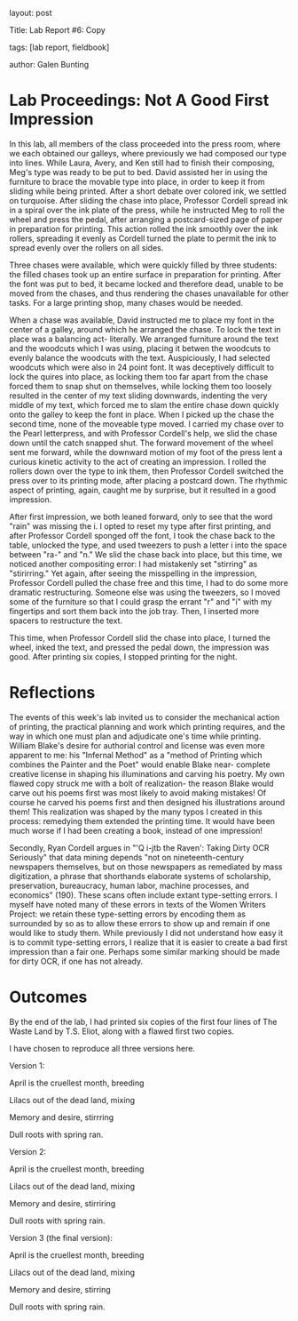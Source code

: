 layout: post

Title: Lab Report #6: Copy

tags: [lab report, fieldbook]

author: Galen Bunting

# Lab Proceedings: Not A Good First Impression

In this lab, all members of the class proceeded into the press room, where we each obtained our galleys, where previously we had composed our 
type into lines. While Laura, Avery, and Ken still had to finish their composing, Meg's type was ready to be put to bed. David assisted her in 
using the furniture to brace the movable type into place, in order to keep it from sliding while being printed. After a short debate over colored 
ink, we settled on turquoise. After sliding the chase into place, Professor Cordell spread ink in a spiral over the ink plate of the press,
while he instructed Meg to roll the wheel and press the pedal, after arranging a postcard-sized page of paper in preparation for printing. 
This action rolled the ink smoothly over the ink rollers, spreading it evenly as Cordell turned the plate to permit the ink to spread evenly 
over the rollers on all sides. 

Three chases were available, which were quickly filled by three students: the filled chases took up an entire surface in preparation for printing. 
After the font was put to bed, it became locked and therefore dead, unable to be moved from the chases, and thus rendering the chases unavailable
for other tasks. For a large printing shop, many chases would be needed. 

When a chase was available, David instructed me to place my font in the center of a galley, around which he arranged the chase. To lock the text
in place was a balancing act- literally. We arranged furniture around the text and the woodcuts which I was using, placing it betwen the woodcuts 
to evenly balance the woodcuts with the text. Auspiciously, I had selected woodcuts which were also in 24 point font. It was deceptively difficult to 
lock the quires into place, as locking them too far apart from the chase forced them to snap shut on themselves, while locking them too loosely 
resulted in the center of my text sliding downwards, indenting the very middle of my text, which forced me to slam the entire chase down quickly 
onto the galley to keep the font in place. When I picked up the chase the second time, none of the moveable type moved. I carried my chase over 
to the Pearl letterpress, and with Professor Cordell's help, we slid the chase down until the catch snapped shut. The forward movement of the 
wheel sent me forward, while the downward motion of my foot of the press lent a curious kinetic activity to the act of creating an impression. 
I rolled the rollers down over the type to ink them, then Professor Cordell switched the press over to its printing mode, after placing a 
postcard down. The rhythmic aspect of printing, again, caught me by surprise, but it resulted in a good impression. 

After first impression, we both leaned forward, only to see that the word "rain" was missing the i. I opted to reset my type after first printing, 
and after Professor Cordell sponged off the font, I took the chase back to the table, unlocked the type, and used tweezers to push a letter i
into the space between "ra-" and "n." We slid the chase back into place, but this time, we noticed another compositing error: I had 
mistakenly set "stirring" as "stirirring." Yet again, after seeing the misspelling in the impression, Professor Cordell pulled the chase free
and this time, I had to do some more dramatic restructuring. Someone else was using the tweezers, so I moved some of the furniture so that I 
could grasp the errant "r" and "i" with my fingertips and sort them back into the job tray. Then, I inserted more spacers to restructure the text. 

This time, when Professor Cordell slid the chase into place, I turned the wheel, inked the text, and pressed the pedal down, the impression was 
good. After printing six copies, I stopped printing for the night.

# Reflections

The events of this week's lab invited us to consider the mechanical action of printing, the practical planning and work which printing requires, 
and the way in which one must plan and adjudicate one's time while printing. William Blake's desire for authorial control and license was 
even more apparent to me: his "Infernal Method" as a "method of Printing which combines the Painter and the Poet" would enable Blake near-
complete creative license in shaping his illuminations and carving his poetry. My own flawed copy struck me with a bolt of realization- 
the reason Blake would carve out his poems first was most likely to avoid making mistakes! Of course he carved his poems first and then 
designed his illustrations around them! This realization was shaped by the many typos I created in this process: remedying them extended the printing time. It would have been much worse if I had been creating a book, instead of one impression! 

Secondly, Ryan Cordell argues in  "'Q i-jtb the Raven': Taking Dirty OCR Seriously" that data mining depends "not on nineteenth-century newspapers themselves, but on those newspapers as remediated by mass digitization, a phrase that shorthands elaborate systems of scholarship, preservation, bureaucracy, human labor, machine processes, and economics" (190). These scans often include extant type-setting errors. I myself have noted many of these errors in texts of the Women Writers Project: we retain these type-setting errors by encoding them as <sic></sic><corr></corr> surrounded by <choice> so as to allow these errors to show up and remain if one would like to study them. While 
previously I did not understand how easy it is to commit type-setting errors, I realize that it is easier to create a bad first impression
than a fair one. Perhaps some similar marking should be made for dirty OCR, if one has not already. 

# Outcomes 

By the end of the lab, I had printed six copies of the first four lines of The Waste Land by T.S. Eliot, along with a flawed first two copies. 

I have chosen to reproduce all three versions here. 

Version 1: 

April is the cruellest month, breeding 

Lilacs out of the dead land, mixing 

Memory and desire, stirrring 

Dull roots with spring ran. 


Version 2: 

April is the cruellest month, breeding 

Lilacs out of the dead land, mixing 

Memory and desire, stirriring 

Dull roots with spring rain. 


Version 3 (the final version): 

April is the cruellest month, breeding 

Lilacs out of the dead land, mixing 

Memory and desire, stirring 

Dull roots with spring rain. 
